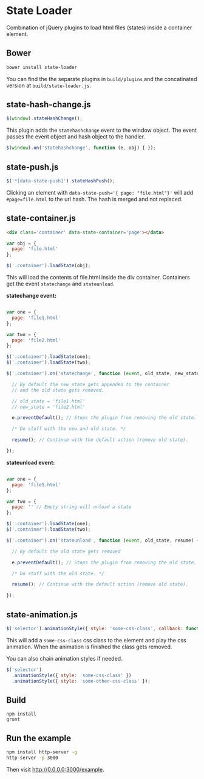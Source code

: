 # State Loader

Combination of jQuery plugins to load html files (states) inside a container element.

## Bower

```sh
bower install state-loader
```

You can find the the separate plugins in `build/plugins` and the concatinated version at `build/state-loader.js`.

## state-hash-change.js

```js
$(window).stateHashChange();
```

This plugin adds the `statehashchange` event to the window object. The event passes the event object and hash object to the handler.

```js
$(window).on('statehashchange', function (e, obj) { });
```

## state-push.js

```js
$('*[data-state-push]').stateHashPush();
```

Clicking an element with `data-state-push='{ page: "file.html"}'` will add `#page=file.html` to the url hash. The hash is merged and not replaced.

## state-container.js

```html
<div class='container' data-state-container='page'></data>
```

```js
var obj = {
  page: 'file.html'
};

$('.container').loadState(obj);
```

This will load the contents of file.html inside the div container. Containers get the event `statechange` and `stateunload`.

**statechange event:**

```js

var one = {
  page: 'file1.html'
};

var two = {
  page: 'file2.html'
};

$('.container').loadState(one);
$('.container').loadState(two);

$('.container').on('statechange', function (event, old_state, new_state, resume) {

  // By default the new state gets appended to the container 
  // and the old state gets removed.

  // old_state = 'file1.html'
  // new_state = 'file2.html'

  e.preventDefault(); // Stops the plugin from removing the old state.

  /* Do stuff with the new and old state. */

  resume(); // Continue with the default action (remove old state).

});
```

**stateunload event:**

```js

var one = {
  page: 'file1.html'
};

var two = {
  page: '' // Empty string will unload a state
};

$('.container').loadState(one);
$('.container').loadState(two);

$('.container').on('stateunload', function (event, old_state, resume) {

  // By default the old state gets removed

  e.preventDefault(); // Stops the plugin from removing the old state.

  /* Do stuff with the old state. */

  resume(); // Continue with the default action (remove old state).

});
```

## state-animation.js

```js
$('selector').animationStyle({ style: 'some-css-class', callback: function () {} });
```

This will add a `some-css-class` css class to the element and play the css animation. When the animation is finished the class gets removed.

You can also chain animation styles if needed.

```js
$('selector')
  .animationStyle({ style: 'some-css-class' })
  .animationStyle({ style: 'some-other-css-class' });
```

## Build

```shell
npm install
grunt
```

## Run the example

```sh
npm install http-server -g
http-server -p 3000
```

Then visit http://0.0.0.0:3000/example.
